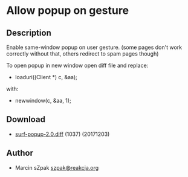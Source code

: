 Allow popup on gesture
========================

Description
-----------

Enable same-window popup on user gesture. 
(some pages don't work correctly without that, others redirect to spam pages though)

To open popup in new window open diff file and replace:

+   loaduri((Client *) c, &aa);

with:

+   newwindow(c, &aa, 1);

Download
--------

* [surf-popup-2.0.diff](surf-popup-2.0.diff) (1037) (20171203)

Author
------

* Marcin sZpak <szpak@reakcja.org>
